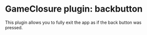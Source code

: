 GameClosure plugin: backbutton
==============================

This plugin allows you to fully exit the app as if the back button was
pressed.

